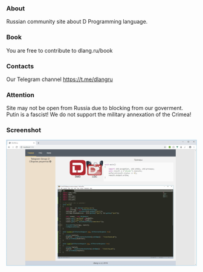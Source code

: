 ### About
Russian community site about D Programming language.

### Book

You are free to contribute to dlang.ru/book

### Contacts

Our Telegram channel https://t.me/dlangru

### Attention

Site may not be open from Russia due to blocking from our goverment.
Putin is a fascist! We do not support the military annexation of the Crimea!

### Screenshot
![Screenshot](screenshot.webp)